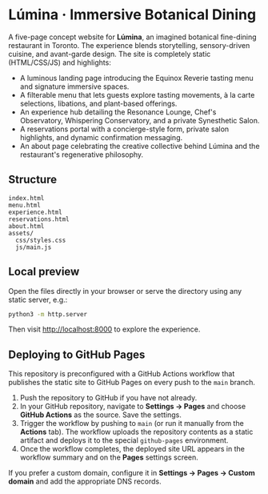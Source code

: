 # Lúmina · Immersive Botanical Dining

A five-page concept website for **Lúmina**, an imagined botanical fine-dining restaurant in Toronto. The experience blends storytelling, sensory-driven cuisine, and avant-garde design. The site is completely static (HTML/CSS/JS) and highlights:

- A luminous landing page introducing the Equinox Reverie tasting menu and signature immersive spaces.
- A filterable menu that lets guests explore tasting movements, à la carte selections, libations, and plant-based offerings.
- An experience hub detailing the Resonance Lounge, Chef's Observatory, Whispering Conservatory, and a private Synesthetic Salon.
- A reservations portal with a concierge-style form, private salon highlights, and dynamic confirmation messaging.
- An about page celebrating the creative collective behind Lúmina and the restaurant's regenerative philosophy.

## Structure

```
index.html
menu.html
experience.html
reservations.html
about.html
assets/
  css/styles.css
  js/main.js
```

## Local preview

Open the files directly in your browser or serve the directory using any static server, e.g.:

```bash
python3 -m http.server
```

Then visit [http://localhost:8000](http://localhost:8000) to explore the experience.

## Deploying to GitHub Pages

This repository is preconfigured with a GitHub Actions workflow that publishes the static site to GitHub Pages on every push to the `main` branch.

1. Push the repository to GitHub if you have not already.
2. In your GitHub repository, navigate to **Settings → Pages** and choose **GitHub Actions** as the source. Save the settings.
3. Trigger the workflow by pushing to `main` (or run it manually from the **Actions** tab). The workflow uploads the repository contents as a static artifact and deploys it to the special `github-pages` environment.
4. Once the workflow completes, the deployed site URL appears in the workflow summary and on the **Pages** settings screen.

If you prefer a custom domain, configure it in **Settings → Pages → Custom domain** and add the appropriate DNS records.

